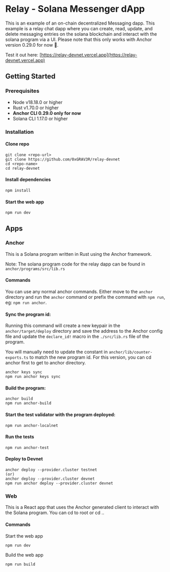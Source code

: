 # Relay - Solana Messenger dApp 
This is an example of an on-chain decentralized Messaging dapp. This example is a relay chat dapp where you can create, read, update, and delete messaging entries on the solana blockchain and interact with the solana program via a UI. Please note that this only works with Anchor version 0.29.0 for now 🥺.

Test it out here: [https://relay-devnet.vercel.app](https://relay-devnet.vercel.app)

## Getting Started

### Prerequisites

- Node v18.18.0 or higher
- Rust v1.70.0 or higher
- **Anchor CLI 0.29.0 only for now** 
- Solana CLI 1.17.0 or higher

### Installation

#### Clone repo

```shell
git clone <repo-url>
git clone https://github.com/0xGRAV3R/relay-devnet
cd <repo-name>
cd relay-devnet
```

#### Install dependencies

```shell
npm install
```

#### Start the web app

```
npm run dev
```

## Apps

### Anchor

This is a Solana program written in Rust using the Anchor framework.

Note: The solana program code for the relay dapp can be found in `anchor/programs/src/lib.rs`

#### Commands

You can use any normal anchor commands. Either move to the `anchor` directory and run the `anchor` command or prefix the command with `npm run`, eg: `npm run anchor`.

#### Sync the program id:

Running this command will create a new keypair in the `anchor/target/deploy` directory and save the address to the Anchor config file and update the `declare_id!` macro in the `./src/lib.rs` file of the program.

You will manually need to update the constant in `anchor/lib/counter-exports.ts` to match the new program id. For this version, you can cd anchor first to get to anchor directory.

```shell
anchor keys sync 
npm run anchor keys sync
```

#### Build the program:

```shell
anchor build
npm run anchor-build
```

#### Start the test validator with the program deployed:

```shell
npm run anchor-localnet
```

#### Run the tests

```shell
npm run anchor-test
```

#### Deploy to Devnet

```shell
anchor deploy --provider.cluster testnet
(or)
anchor deploy --provider.cluster devnet
npm run anchor deploy --provider.cluster devnet
```

### Web

This is a React app that uses the Anchor generated client to interact with the Solana program. You can cd to root or cd ..

#### Commands

Start the web app

```shell
npm run dev
```

Build the web app

```shell
npm run build
```
